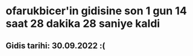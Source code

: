 # ofarukbicer'in gidisine son 1 gun 14 saat 28 dakika 28 saniye kaldi

## Gidis tarihi: 30.09.2022 :(